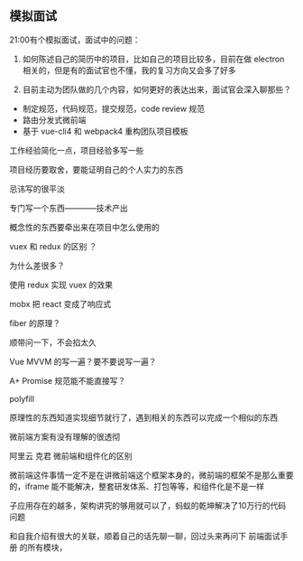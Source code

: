 ## 模拟面试

21:00有个模拟面试，面试中的问题：

1. 如何陈述自己的简历中的项目，比如自己的项目比较多，目前在做 electron 相关的，但是有的面试官也不懂，我的复习方向又会多了好多

2. 目前主动为团队做的几个内容，如何更好的表达出来，面试官会深入聊那些？

  + 制定规范，代码规范，提交规范，code review 规范
  + 路由分发式微前端
  + 基于 vue-cli4 和 webpack4 重构团队项目模板


工作经验简化一点，项目经验多写一些

项目经历要取舍，要能证明自己的个人实力的东西

忌讳写的很平淡

专门写一个东西————技术产出

概念性的东西要牵出来在项目中怎么使用的

vuex 和 redux 的区别 ？

为什么差很多？

使用 redux 实现 vuex 的效果

mobx 把 react 变成了响应式

fiber 的原理？

顺带问一下，不会掐太久

Vue MVVM 的写一遍？要不要说写一遍？

A+ Promise 规范能不能直接写？

polyfill 

原理性的东西知道实现细节就行了，遇到相关的东西可以完成一个相似的东西

微前端方案有没有理解的很透彻

阿里云  克君  微前端和组件化的区别

微前端这件事情一定不是在讲微前端这个框架本身的，微前端的框架不是那么重要的，iframe 能不能解决，整套研发体系、打包等等，和组件化是不是一样

子应用存在的越多，架构讲究的够用就可以了，蚂蚁的乾坤解决了10万行的代码问题

和自我介绍有很大的关联，顺着自己的话先聊一聊，回过头来再问下 前端面试手册 的所有模块，
